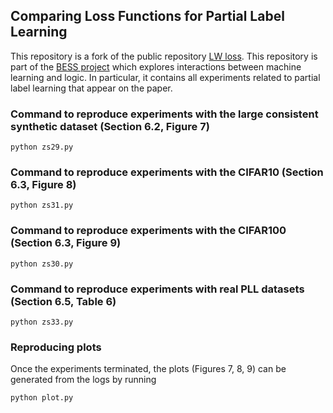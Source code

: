 ## Comparing Loss Functions for Partial Label Learning

This repository is a fork of the public repository [LW loss](https://github.com/hongwei-wen/LW-loss-for-partial-label).
This repository is part of the [BESS project](https://sites.google.com/view/symbolicsupervision) which explores interactions between machine learning and logic. In particular, it contains all experiments related to partial label learning that appear on the paper.

### Command to reproduce experiments with the large consistent synthetic dataset (Section 6.2, Figure 7)

`python zs29.py`

### Command to reproduce experiments with the CIFAR10 (Section 6.3, Figure 8)

`python zs31.py`

### Command to reproduce experiments with the CIFAR100 (Section 6.3, Figure 9)

`python zs30.py`

### Command to reproduce experiments with real PLL datasets (Section 6.5, Table 6)

`python zs33.py`


### Reproducing plots

Once the experiments terminated, the plots (Figures 7, 8, 9) can be generated from the logs by running

`python plot.py`
